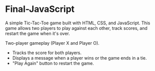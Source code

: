 # Final-JavaScript
A simple Tic-Tac-Toe game built with HTML, CSS, and JavaScript. This game allows two players to play against each other, track scores, and restart the game when it's over.

Two-player gameplay (Player X and Player O).
- Tracks the score for both players.
- Displays a message when a player wins or the game ends in a tie.
- "Play Again" button to restart the game.
